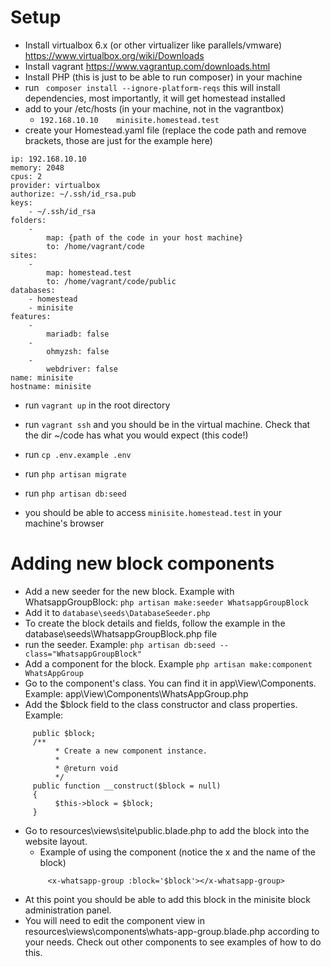 
# Setup
- Install virtualbox 6.x (or other virtualizer like parallels/vmware) https://www.virtualbox.org/wiki/Downloads
- Install vagrant https://www.vagrantup.com/downloads.html 
- Install PHP (this is just to be able to run composer) in your machine
- run ` composer install --ignore-platform-reqs` this will install dependencies, most importantly, it will get homestead installed
- add to your /etc/hosts (in your machine, not in the vagrantbox)
     - `192.168.10.10    minisite.homestead.test`
- create your Homestead.yaml file (replace the code path and remove brackets, those are just for the example here)

```
ip: 192.168.10.10
memory: 2048
cpus: 2
provider: virtualbox
authorize: ~/.ssh/id_rsa.pub
keys:
    - ~/.ssh/id_rsa
folders:
    -
        map: {path of the code in your host machine}
        to: /home/vagrant/code
sites:
    -
        map: homestead.test
        to: /home/vagrant/code/public
databases:
    - homestead
    - minisite
features:
    -
        mariadb: false
    -
        ohmyzsh: false
    -
        webdriver: false
name: minisite
hostname: minisite
```

- run `vagrant up` in the root directory
- run `vagrant ssh` and you should be in the virtual machine. Check that the dir ~/code has what you would expect (this code!)
- run `cp .env.example .env`
- run `php artisan migrate`
- run `php artisan db:seed`

- you should be able to access `minisite.homestead.test` in your machine's browser

# Adding new block components
- Add a new seeder for the new block. Example with WhatsappGroupBlock: `php artisan make:seeder WhatsappGroupBlock` 
- Add it to `database\seeds\DatabaseSeeder.php`
- To create the block details and fields, follow the example in the database\seeds\WhatsappGroupBlock.php file
- run the seeder. Example: `php artisan db:seed --class="WhatsappGroupBlock"`
- Add a component for the block. Example `php artisan make:component WhatsAppGroup`
- Go to the component's class. You can find it in app\View\Components. Example: app\View\Components\WhatsAppGroup.php
- Add the $block field to the class constructor and class properties. Example:
``````
     public $block;
     /**
          * Create a new component instance.
          *
          * @return void
          */
     public function __construct($block = null)
     {
          $this->block = $block;
     }
``````
- Go to resources\views\site\public.blade.php to add the block into the website layout. 
     - Example of using the component (notice the x and the name of the block)
     ``````
          <x-whatsapp-group :block='$block'></x-whatsapp-group>
     ``````
- At this point you should be able to add this block in the minisite block administration panel.
- You will need to edit the component view  in resources\views\components\whats-app-group.blade.php according to your needs. Check out other components to see examples of how to do this.
